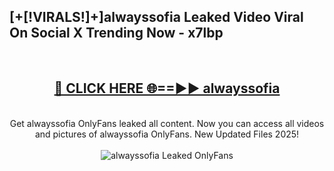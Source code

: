 <h2>[+[!VIRALS!]+]alwayssofia Leaked Video Viral On Social X Trending Now - x7lbp</h2>
<br>
<div align="center">
<h2><a href="https://libra.edu.pl?alwayssofia" rel="nofollow">🔴 CLICK HERE 🌐==►► alwayssofia</a></h2>
<br>
Get alwayssofia OnlyFans leaked all content. Now you can access all videos and pictures of alwayssofia OnlyFans. New Updated Files 2025!
<br>
<br>
<a href="https://libra.edu.pl?alwayssofia" rel="nofollow" data-target="animated-image.originalLink"><img src="https://i.ibb.co.com/WyWwxjT/player-gif2.gif" alt="alwayssofia Leaked OnlyFans" style="max-width: 100%; display: inline-block;" data-target="animated-image.originalImage"></a>
</div>
<br>